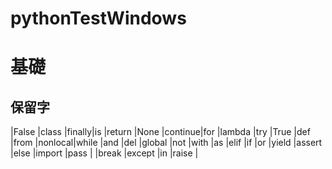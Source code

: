 # pythonTestWindows

# 基礎

保留字
-------------------

|False	|class	|finally|is 	|return
|None	|continue|for 	|lambda	|try
|True	|def	|from 	|nonlocal|while
|and	|del 	|global |not 	|with
|as 	|elif 	|if 	|or 	|yield
|assert |else 	|import |pass 	|
|break 	|except |in 	|raise  |